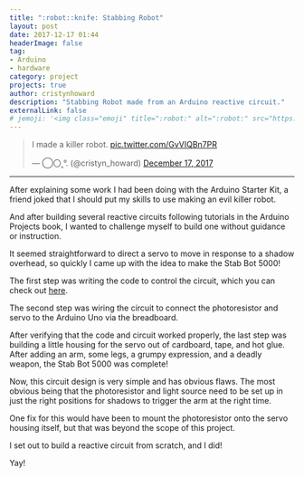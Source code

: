 ```yaml
---
title: ":robot::knife: Stabbing Robot"
layout: post
date: 2017-12-17 01:44
headerImage: false
tag:
- Arduino
- hardware
category: project
projects: true
author: cristynhoward
description: "Stabbing Robot made from an Arduino reactive circuit."
externalLink: false
# jemoji: '<img class="emoji" title=":robot:" alt=":robot:" src="https://assets.github.com/images/icons/emoji/unicode/1F916.png" height="20" width="20" align="absmiddle">'
---
```


<blockquote class="twitter-tweet" data-lang="en"><p lang="en" dir="ltr">I made a killer robot. <a href="https://t.co/GvVIQBn7PR">pic.twitter.com/GvVIQBn7PR</a></p>&mdash; ⃝〇˳°. (@cristyn_howard) <a href="https://twitter.com/cristyn_howard/status/942502860939579398?ref_src=twsrc%5Etfw">December 17, 2017</a></blockquote> <script async src="https://platform.twitter.com/widgets.js" charset="utf-8"></script> 

---

After explaining some work I had been doing with the Arduino Starter Kit, a friend joked that I should put my skills to use making an evil killer robot.

And after building several reactive circuits following tutorials in the Arduino Projects book, I wanted to challenge myself to build one without guidance or instruction.

It seemed straightforward to direct a servo to move in response to a shadow overhead, so quickly I came up with the idea to make the Stab Bot 5000!

The first step was writing the code to control the circuit, which you can check out [here][1].

The second step was wiring the circuit to connect the photoresistor and servo to the Arduino Uno via the breadboard. 

After verifying that the code and circuit worked properly, the last step was building a little housing for the servo out of cardboard, tape, and hot glue. After adding an arm, some legs, a grumpy expression, and a deadly weapon, the Stab Bot 5000 was complete!

Now, this circuit design is very simple and has obvious flaws. The most obvious being that the photoresistor and light source need to be set up in just the right positions for shadows to trigger the arm at the right time. 

One fix for this would have been to mount the photoresistor onto the servo housing itself, but that was beyond the scope of this project.

I set out to build a reactive circuit from scratch, and I did! 

Yay!

[1]: https://github.com/cristynhoward/stab-bot-5000/blob/master/stab-bot-5000.ino